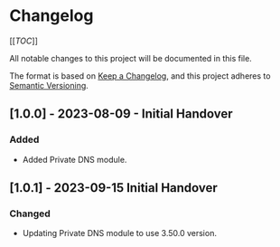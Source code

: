 # Changelog

[[_TOC_]]

All notable changes to this project will be documented in this file.

The format is based on [Keep a Changelog](https://keepachangelog.com/en/1.0.0/),
and this project adheres to [Semantic Versioning](https://semver.org/spec/v2.0.0.html).

<!-- ## [Unreleased]
### Added
### Changed
### Removed -->

## [1.0.0] - 2023-08-09 - Initial Handover

### Added

- Added Private DNS module.

## [1.0.1] - 2023-09-15 Initial Handover

### Changed

- Updating Private DNS module to use 3.50.0 version.
